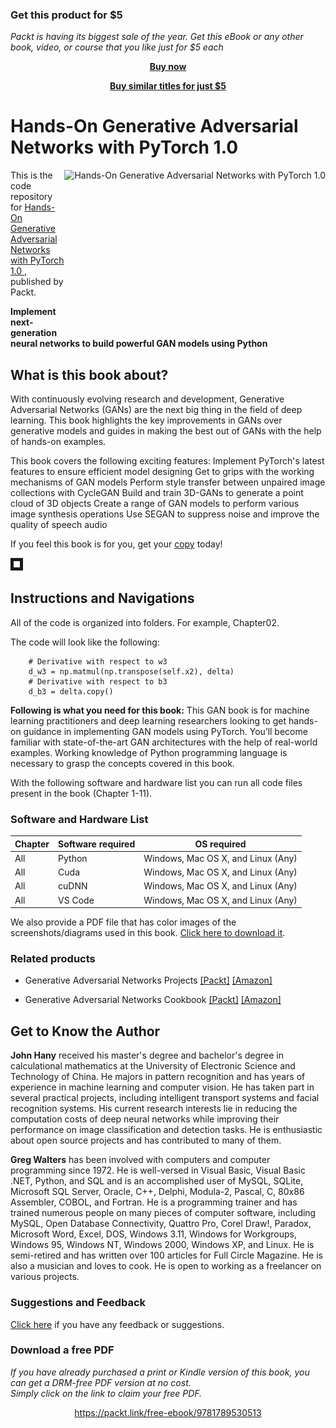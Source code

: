 
### Get this product for $5

<i>Packt is having its biggest sale of the year. Get this eBook or any other book, video, or course that you like just for $5 each</i>


<b><p align='center'>[Buy now](https://packt.link/9781789530513)</p></b>


<b><p align='center'>[Buy similar titles for just $5](https://subscription.packtpub.com/search)</p></b>


# Hands-On Generative Adversarial Networks with PyTorch 1.0 

<a href="https://www.packtpub.com/data/hands-on-generative-adversarial-networks-with-pytorch-1-0?utm_source=github&utm_medium=repository&utm_campaign=9781789530513"><img src="https://www.packtpub.com/media/catalog/product/cache/e4d64343b1bc593f1c5348fe05efa4a6/9/7/9781789530513-original.png" alt="Hands-On Generative Adversarial Networks with PyTorch 1.0 " height="256px" align="right"></a>

This is the code repository for [Hands-On Generative Adversarial Networks with PyTorch 1.0 ](https://www.packtpub.com/data/hands-on-generative-adversarial-networks-with-pytorch-1-0?utm_source=github&utm_medium=repository&utm_campaign=9781789530513), published by Packt.

**Implement next-generation neural networks to build powerful GAN models using Python**

## What is this book about?
With continuously evolving research and development, Generative Adversarial Networks (GANs) are the next big thing in the field of deep learning. This book highlights the key improvements in GANs over generative models and guides in making the best out of GANs with the help of hands-on examples.


This book covers the following exciting features:
Implement PyTorch's latest features to ensure efficient model designing 
Get to grips with the working mechanisms of GAN models 
Perform style transfer between unpaired image collections with CycleGAN 
Build and train 3D-GANs to generate a point cloud of 3D objects 
Create a range of GAN models to perform various image synthesis operations 
Use SEGAN to suppress noise and improve the quality of speech audio

If you feel this book is for you, get your [copy](https://www.amazon.com/dp/1789530512) today!

<a href="https://www.packtpub.com/?utm_source=github&utm_medium=banner&utm_campaign=GitHubBanner"><img src="https://raw.githubusercontent.com/PacktPublishing/GitHub/master/GitHub.png" 
alt="https://www.packtpub.com/" border="5" /></a>

## Instructions and Navigations
All of the code is organized into folders. For example, Chapter02.

The code will look like the following:
```
    # Derivative with respect to w3
    d_w3 = np.matmul(np.transpose(self.x2), delta)
    # Derivative with respect to b3
    d_b3 = delta.copy()
```

**Following is what you need for this book:**
This GAN book is for machine learning practitioners and deep learning researchers looking to get hands-on guidance in implementing GAN models using PyTorch. You’ll become familiar with state-of-the-art GAN architectures with the help of real-world examples. Working knowledge of Python programming language is necessary to grasp the concepts covered in this book.

With the following software and hardware list you can run all code files present in the book (Chapter 1-11).
### Software and Hardware List
| Chapter | Software required | OS required |
| -------- | ------------------------------------ | ----------------------------------- |
| All | Python | Windows, Mac OS X, and Linux (Any) |
| All | Cuda | Windows, Mac OS X, and Linux (Any) |
| All | cuDNN | Windows, Mac OS X, and Linux (Any) |
| All | VS Code | Windows, Mac OS X, and Linux (Any) |


We also provide a PDF file that has color images of the screenshots/diagrams used in this book. [Click here to download it](http://www.packtpub.com/sites/default/files/downloads/9781789530513_ColorImages.pdf).

### Related products
* Generative Adversarial Networks Projects  [[Packt]](https://www.packtpub.com/big-data-and-business-intelligence/generative-adversarial-networks-projects?utm_source=github&utm_medium=repository&utm_campaign=9781789136678) [[Amazon]](https://www.amazon.com/dp/1789136679)

* Generative Adversarial Networks Cookbook  [[Packt]](https://www.packtpub.com/big-data-and-business-intelligence/generative-adversarial-networks-cookbook?utm_source=github&utm_medium=repository&utm_campaign=9781789139907) [[Amazon]](https://www.amazon.com/dp/1789139902)


## Get to Know the Author
**John Hany** received his master's degree and bachelor's degree in calculational mathematics at the University of Electronic Science and Technology of China. He majors in pattern recognition and has years of experience in machine learning and computer vision. He has taken part in several practical projects, including intelligent transport systems and facial recognition systems. His current research interests lie in reducing the computation costs of deep neural networks while improving their performance on image classification and detection tasks. He is enthusiastic about open source projects and has contributed to many of them.

**Greg Walters** has been involved with computers and computer programming since 1972. He is well-versed in Visual Basic, Visual Basic .NET, Python, and SQL and is an accomplished user of MySQL, SQLite, Microsoft SQL Server, Oracle, C++, Delphi, Modula-2, Pascal, C, 80x86 Assembler, COBOL, and Fortran. He is a programming trainer and has trained numerous people on many pieces of computer software, including MySQL, Open Database Connectivity, Quattro Pro, Corel Draw!, Paradox, Microsoft Word, Excel, DOS, Windows 3.11, Windows for Workgroups, Windows 95, Windows NT, Windows 2000, Windows XP, and Linux. He is semi-retired and has written over 100 articles for Full Circle Magazine. He is also a musician and loves to cook. He is open to working as a freelancer on various projects.


### Suggestions and Feedback
[Click here](https://docs.google.com/forms/d/e/1FAIpQLSdy7dATC6QmEL81FIUuymZ0Wy9vH1jHkvpY57OiMeKGqib_Ow/viewform) if you have any feedback or suggestions.


### Download a free PDF

 <i>If you have already purchased a print or Kindle version of this book, you can get a DRM-free PDF version at no cost.<br>Simply click on the link to claim your free PDF.</i>
<p align="center"> <a href="https://packt.link/free-ebook/9781789530513">https://packt.link/free-ebook/9781789530513 </a> </p>